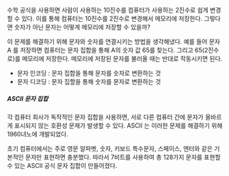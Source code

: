수학 공식을 사용하면 사람이 사용하는 10진수를 컴퓨터가 사용하는 2진수로 쉽게 변경할 수 있다. 이를 통해 컴퓨터는 10진수를 2진수로 변경해서 메모리에 저장한다. 그렇다면 숫자가 아닌 문자는 어떻게 메모리에 저장할 수 있을까?

이 문제를 해결하기 위해 문자와 숫자를 연결시키는 방법을 생각해냈다. 예를 들어 문자 A 를 저장하면 컴퓨터는 문자 집합을 통해 A의 숫자 값 65를 찾는다. 그리고 65(2진수로)를 메모리에 저장한다. 메모리에 저장된 문자를 불러올 때는 반대로 작동시키면 된다.

- 문자 인코딩 : 문자 집합을 통해 문자를 숫자로 변환하는 것
- 문자 디코딩 : 문자 집할을 통해 숫자를 문자로 변환하는 것


##### ASCII 문자 집합
각 컴퓨터 회사가 독작적인 문자 집합을 사용하면, 서로 다른 컴퓨터 간에 문자가 올바르게 표시되지 않는 호환성 문제가 발생할 수 있다. ASCII 는 이러한 문제를 해결하기 위해 1960녀노에 개발되었다.

초기 컴퓨터에서는 주로 영문 알파벳, 숫자, 키보드 특수문자, 스페이스, 엔터와 같은 기본적인 문자만 표현하면 충분했다. 따라서 7비트를 사용하여 총 128가지 문자를 표현할 수 있는 ASCII 공식 문자 집합이 만들어졌다.